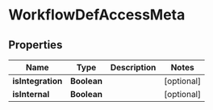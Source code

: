 

# WorkflowDefAccessMeta

## Properties

Name | Type | Description | Notes
------------ | ------------- | ------------- | -------------
**isIntegration** | **Boolean** |  |  [optional]
**isInternal** | **Boolean** |  |  [optional]




